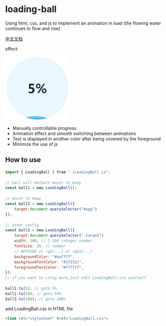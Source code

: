 # loading-ball
Using html, css, and js to implement an animation in load (the flowing water continues to flow and rise)

[中文文档](doc/README.zh-CN.md)

effect:

![](doc/loading.gif)

+ Manually controllable progress
+ Animation effect and smooth switching between animations
+ Text is displayed in another color after being covered by the foreground
+ Minimize the use of js

## How to use
```javascript
import { LoadingBall } from "./LoadingBall.js";

// ball will default mount to body
const ball1 = new LoadingBall();

// mount to #app
const ball2 = new LoadingBall({
    target:document.querySelector("#app")
});

// other config
const ball3 = new LoadingBall({
    target:document.querySelector(".target")
    width: 100, // 1-100 integer number
    fontSize: 20, // number
    // #FFFEEE or rgb(...) or rgba(...)
    backgroundColor: "#eaf7ff", 
    backgroundTextColor: "#1f232c",
    foregroundTextColor: "#ffffff",
});
// if you want to cofig more,just edit LoadingBall.css yourself

ball1.to(5); // goto 5%
ball2.to(50); // goto 50%
ball3.to(100); // goto 100%
```

add LoadingBall.css in HTML file
```html
<link rel="stylesheet" href="LoadingBall.css">
```